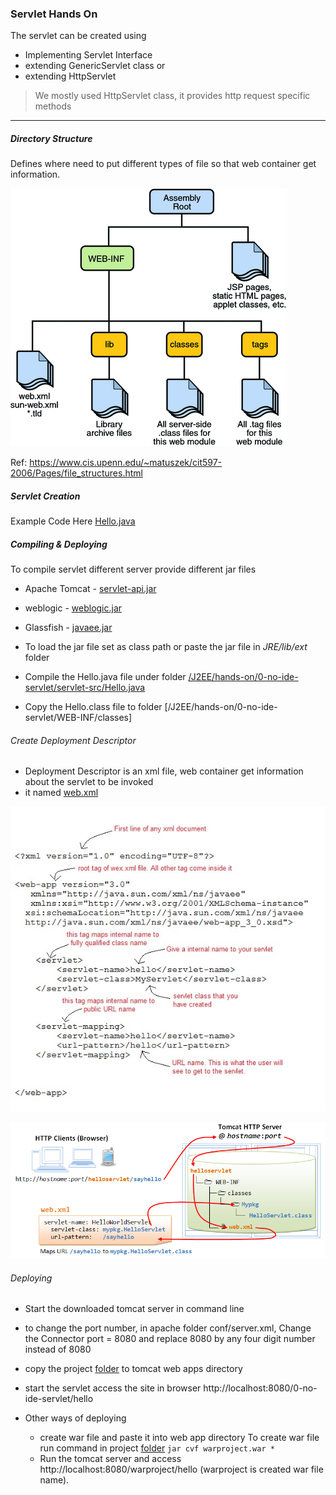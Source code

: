 ### Servlet Hands On

The servlet can be created using
* Implementing Servlet Interface
* extending GenericServlet class or
* extending HttpServlet

>We mostly used HttpServlet class, it provides http request specific methods

----------
##### Directory Structure
Defines where need to put different types of file so that web container get information.

![Directory Structure](images/web-app-directroy-structure.gif)

Ref: https://www.cis.upenn.edu/~matuszek/cit597-2006/Pages/file_structures.html

##### Servlet Creation

Example Code Here [Hello.java](/J2EE/hands-on/0-no-ide-servlet/servlet-src/Hello.java)

##### Compiling & Deploying

To compile servlet different server provide different jar files
* Apache Tomcat  - [servlet-api.jar](/lib/servlet-api.jar)
* weblogic - [weblogic.jar]()
* Glassfish - [javaee.jar]()

* To load the jar file set as class path or paste the jar file in *JRE/lib/ext* folder
* Compile the Hello.java file under folder [/J2EE/hands-on/0-no-ide-servlet/servlet-src/Hello.java](/J2EE/hands-on/0-no-ide-servlet/servlet-src/Hello.java)
* Copy the Hello.class file to folder [/J2EE/hands-on/0-no-ide-servlet/WEB-INF/classes]

###### Create Deployment Descriptor
* Deployment Descriptor is an xml file, web container get information about the servlet to be invoked
* it named [web.xml](/J2EE/hands-on/0-no-ide-servlet/WEB-INF/web.xml)

![Sampe web.xml file](images/web-xml-file.jpg)

![web.xml explained](images/web_xml.png)

###### Deploying
* Start the downloaded tomcat server in command line
* to change the port number, in apache folder conf/server.xml, Change the Connector port = 8080 and replace 8080 by any four digit number instead of 8080
* copy the project [folder](/J2EE/hands-on/0-no-ide-servlet) to tomcat web apps directory
* start the servlet access the site in browser http://localhost:8080/0-no-ide-servlet/hello

* Other ways of deploying
	* create war file and paste it into web app directory
	To create war file run command in project [folder](/J2EE/hands-on/0-no-ide-servlet) 
    `jar cvf warproject.war * `
     * Run the tomcat server and access http://localhost:8080/warproject/hello (warproject is created war file name).



